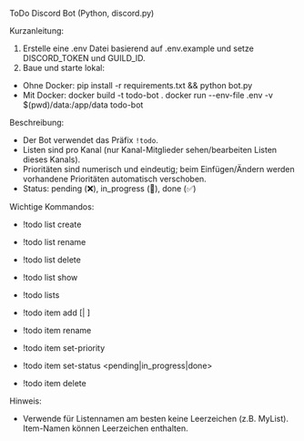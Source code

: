ToDo Discord Bot (Python, discord.py)

Kurzanleitung:
1. Erstelle eine .env Datei basierend auf .env.example und setze DISCORD_TOKEN und GUILD_ID.
2. Baue und starte lokal:
  - Ohne Docker: pip install -r requirements.txt && python bot.py
  - Mit Docker:
      docker build -t todo-bot .
      docker run --env-file .env -v $(pwd)/data:/app/data todo-bot

Beschreibung:
- Der Bot verwendet das Präfix `!todo`.
- Listen sind pro Kanal (nur Kanal-Mitglieder sehen/bearbeiten Listen dieses Kanals).
- Prioritäten sind numerisch und eindeutig; beim Einfügen/Ändern werden vorhandene Prioritäten automatisch verschoben.
- Status: pending (❌), in_progress (🔵), done (✅)

Wichtige Kommandos:
- !todo list create <name>
- !todo list rename <oldname> <newname>
- !todo list delete <name>
- !todo list show <name>
- !todo lists

- !todo item add <list> <name> [| <priority>]
- !todo item rename <list> <item-id> <new-name>
- !todo item set-priority <list> <item-id> <priority>
- !todo item set-status <list> <item-id> <pending|in_progress|done>
- !todo item delete <list> <item-id>

Hinweis:
- Verwende für Listennamen am besten keine Leerzeichen (z.B. MyList). Item-Namen können Leerzeichen enthalten.